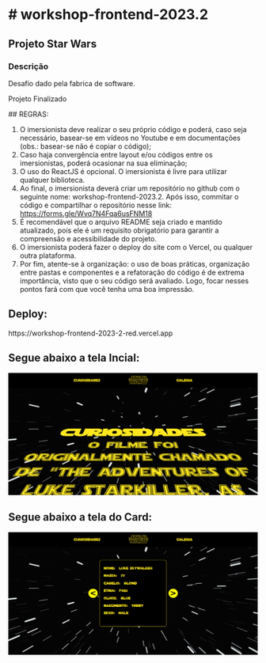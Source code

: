<h1> # workshop-frontend-2023.2 </h1>

<h2>Projeto Star Wars</h2>

<h3> Descrição  </h3>
<p>Desafio dado pela fabrica de software.</p>
<p>Projeto Finalizado</p>
<p>
  ## REGRAS:

1. O imersionista deve realizar o seu próprio código e poderá, caso seja necessário, basear-se em vídeos no Youtube e em documentações (obs.: basear-se não é copiar o código);
2. Caso haja convergência entre layout e/ou códigos entre os imersionistas, poderá ocasionar na sua eliminação;
3. O uso do ReactJS é opcional. O imersionista é livre para utilizar qualquer biblioteca.
4. Ao final, o imersionista deverá criar um repositório no github com o seguinte nome: workshop-frontend-2023.2. Após isso, commitar o código e compartilhar o repositório nesse link: https://forms.gle/Wvq7N4Fqa6usFNM18
5. É recomendável que o arquivo README seja criado e mantido atualizado, pois ele é um requisito obrigatório para garantir a compreensão e acessibilidade do projeto.
6. O imersionista poderá fazer o deploy do site com o Vercel, ou qualquer outra plataforma.
7. Por fim, atente-se à organização: o uso de boas práticas, organização entre pastas e componentes e a refatoração do código é de extrema importância, visto que o seu código será avaliado. Logo, focar nesses pontos fará com que você tenha uma boa impressão.
</p>

<h2>Deploy:</h2>
<p>https://workshop-frontend-2023-2-red.vercel.app</p>

<h2>Segue abaixo a tela Incial:</h2>
<img src="./img/indexreadme.png"/>

<h2>Segue abaixo a tela do Card:</h2>
<img src="./img/galeriareadme.png"/>

